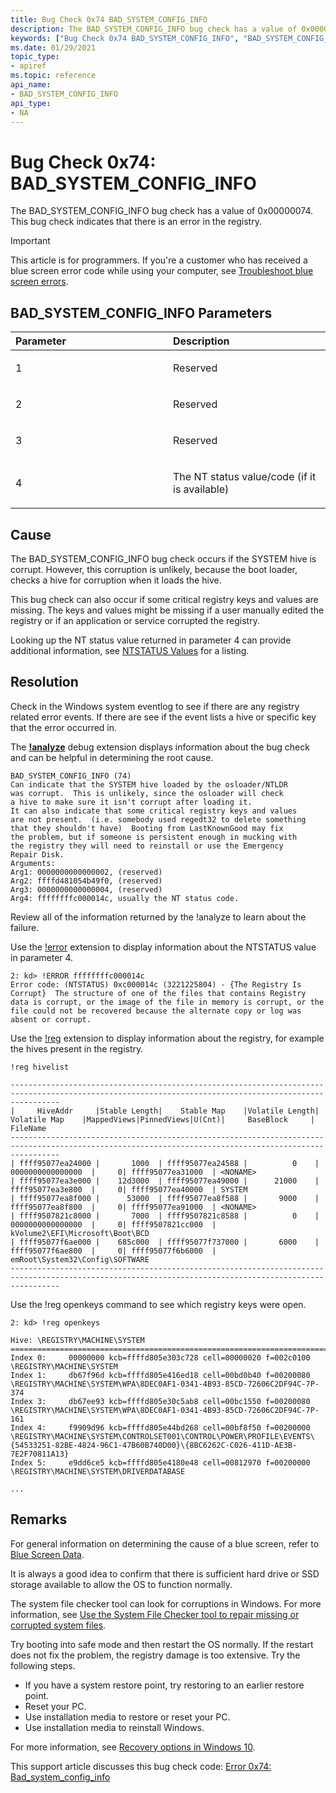 ```yaml
---
title: Bug Check 0x74 BAD_SYSTEM_CONFIG_INFO
description: The BAD_SYSTEM_CONFIG_INFO bug check has a value of 0x00000074. This bug check indicates that there is an error in the registry.
keywords: ["Bug Check 0x74 BAD_SYSTEM_CONFIG_INFO", "BAD_SYSTEM_CONFIG_INFO"]
ms.date: 01/29/2021
topic_type:
- apiref
ms.topic: reference
api_name:
- BAD_SYSTEM_CONFIG_INFO
api_type:
- NA
---
```


# Bug Check 0x74: BAD\_SYSTEM\_CONFIG\_INFO

The BAD\_SYSTEM\_CONFIG\_INFO bug check has a value of 0x00000074. This bug check indicates that there is an error in the registry.

> [!IMPORTANT]
> This article is for programmers. If you're a customer who has received a blue screen error code while using your computer, see [Troubleshoot blue screen errors](https://www.windows.com/stopcode).


## BAD\_SYSTEM\_CONFIG\_INFO Parameters


<table>
<colgroup>
<col width="50%" />
<col width="50%" />
</colgroup>
<thead>
<tr class="header">
<th align="left">Parameter</th>
<th align="left">Description</th>
</tr>
</thead>
<tbody>
<tr class="odd">
<td align="left"><p>1</p></td>
<td align="left"><p>Reserved</p></td>
</tr>
<tr class="even">
<td align="left"><p>2</p></td>
<td align="left"><p>Reserved</p></td>
</tr>
<tr class="odd">
<td align="left"><p>3</p></td>
<td align="left"><p>Reserved</p></td>
</tr>
<tr class="even">
<td align="left"><p>4</p></td>
<td align="left"><p>The NT status value/code (if it is available)</p></td>
</tr>
</tbody>
</table>

 

## Cause

The BAD\_SYSTEM\_CONFIG\_INFO bug check occurs if the SYSTEM hive is corrupt. However, this corruption is unlikely, because the boot loader, checks a hive for corruption when it loads the hive.

This bug check can also occur if some critical registry keys and values are missing. The keys and values might be missing if a user manually edited the registry or if an application or service corrupted the registry.

Looking up the NT status value returned in parameter 4 can provide additional information, see [NTSTATUS Values](/openspecs/windows_protocols/ms-erref/596a1078-e883-4972-9bbc-49e60bebca55) for a listing. 

## Resolution

Check in the Windows system eventlog to see if there are any registry related error events. If there are see if the event lists a hive or specific key that the error occurred in.

The [**!analyze**](../debuggercmds/-analyze.md) debug extension displays information about the bug check and can be helpful in determining the root cause.

```dbgcmd
BAD_SYSTEM_CONFIG_INFO (74)
Can indicate that the SYSTEM hive loaded by the osloader/NTLDR
was corrupt.  This is unlikely, since the osloader will check
a hive to make sure it isn't corrupt after loading it.
It can also indicate that some critical registry keys and values
are not present.  (i.e. somebody used regedt32 to delete something
that they shouldn't have)  Booting from LastKnownGood may fix
the problem, but if someone is persistent enough in mucking with
the registry they will need to reinstall or use the Emergency
Repair Disk.
Arguments:
Arg1: 0000000000000002, (reserved)
Arg2: ffffd481054b49f0, (reserved)
Arg3: 0000000000000004, (reserved)
Arg4: ffffffffc000014c, usually the NT status code.

```

Review all of the information returned by the !analyze to learn about the failure.

Use the [!error](../debuggercmds/-error.md) extension to display information about the NTSTATUS value in parameter 4.

```dbgcmd
2: kd> !ERROR ffffffffc000014c
Error code: (NTSTATUS) 0xc000014c (3221225804) - {The Registry Is Corrupt}  The structure of one of the files that contains Registry data is corrupt, or the image of the file in memory is corrupt, or the file could not be recovered because the alternate copy or log was absent or corrupt.
```

Use the [!reg](../debuggercmds/-reg.md) extension to display information about the registry, for example the hives present in the registry.

```dbgcmd
!reg hivelist

-------------------------------------------------------------------------------------------------------------------------------------------------------
|     HiveAddr     |Stable Length|    Stable Map    |Volatile Length|    Volatile Map    |MappedViews|PinnedViews|U(Cnt)|     BaseBlock     | FileName 
-------------------------------------------------------------------------------------------------------------------------------------------------------
| ffff95077ea24000 |       1000  | ffff95077ea24588 |          0    |  0000000000000000  |     0| ffff95077ea31000  | <NONAME>
| ffff95077ea3e000 |    12d3000  | ffff95077ea49000 |      21000    |  ffff95077ea3e800  |     0| ffff95077ea40000  | SYSTEM
| ffff95077ea8f000 |      53000  | ffff95077ea8f588 |       9000    |  ffff95077ea8f800  |     0| ffff95077ea91000  | <NONAME>
| ffff9507821c8000 |       7000  | ffff9507821c8588 |          0    |  0000000000000000  |     0| ffff9507821cc000  | kVolume2\EFI\Microsoft\Boot\BCD
| ffff95077f6ae000 |    685c000  | ffff95077f737000 |       6000    |  ffff95077f6ae800  |     0| ffff95077f6b6000  | emRoot\System32\Config\SOFTWARE
-------------------------------------------------------------------------------------------------------------------------------------------------------
```

Use the !reg openkeys command to see which registry keys were open.

```dbgcmd
2: kd> !reg openkeys

Hive: \REGISTRY\MACHINE\SYSTEM
===========================================================================================
Index 0: 	 00000000 kcb=ffffd805e303c728 cell=00000020 f=002c0100 \REGISTRY\MACHINE\SYSTEM
Index 1: 	 db67f96d kcb=ffffd805e416ed18 cell=00bd0b40 f=00200080 \REGISTRY\MACHINE\SYSTEM\WPA\8DEC0AF1-0341-4B93-85CD-72606C2DF94C-7P-374
Index 3: 	 db67ee93 kcb=ffffd805e30c5ab8 cell=00bc1550 f=00200080 \REGISTRY\MACHINE\SYSTEM\WPA\8DEC0AF1-0341-4B93-85CD-72606C2DF94C-7P-161
Index 4: 	 f9909d96 kcb=ffffd805e44bd268 cell=00bf8f50 f=00200000 \REGISTRY\MACHINE\SYSTEM\CONTROLSET001\CONTROL\POWER\PROFILE\EVENTS\{54533251-82BE-4824-96C1-47B60B740D00}\{8BC6262C-C026-411D-AE3B-7E2F70811A13}
Index 5: 	 e9dd6ce5 kcb=ffffd805e4180e48 cell=00812970 f=00200000 \REGISTRY\MACHINE\SYSTEM\DRIVERDATABASE

...

```

## Remarks

For general information on determining the cause of a blue screen, refer to [Blue Screen Data](blue-screen-data.md).

It is always a good idea to confirm that there is sufficient hard drive or SSD storage available to allow the OS to function normally.

The system file checker tool can look for corruptions in Windows. For more information, see [Use the System File Checker tool to repair missing or corrupted system files](https://support.microsoft.com/topic/use-the-system-file-checker-tool-to-repair-missing-or-corrupted-system-files-79aa86cb-ca52-166a-92a3-966e85d4094e).

Try booting into safe mode and then restart the OS normally. If the restart does not fix the problem, the registry damage is too extensive. Try the following steps.

- If you have a system restore point, try restoring to an earlier restore point.
- Reset your PC.
- Use installation media to restore or reset your PC.
- Use installation media to reinstall Windows.

For more information, see [Recovery options in Windows 10](https://support.microsoft.com/help/12415/windows-10-recovery-options#).

This support article discusses this bug check code: [Error 0x74: Bad_system_config_info](https://support.microsoft.com/help/4028653/windows-error-0x74-badsystemconfiginfo)
